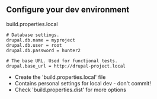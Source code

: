 ## Configure your dev environment

build.properties.local

    # Database settings.
    drupal.db.name = myproject
    drupal.db.user = root
    drupal.db.password = hunter2

    # The base URL. Used for functional tests.
    drupal.base_url = http://drupal-project.local
    
* Create the 'build.properties.local' file
* Contains personal settings for local dev - don't commit!
* Check 'build.properties.dist' for more options

